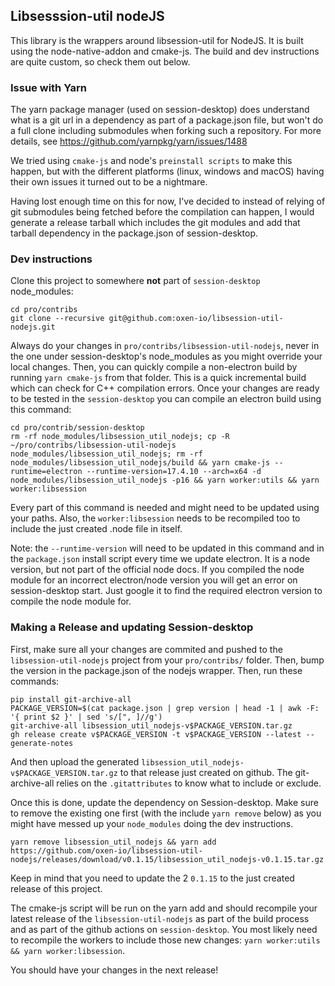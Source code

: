 ## Libsesssion-util nodeJS

This library is the wrappers around libsession-util for NodeJS. It is built using the node-native-addon and cmake-js. The build and dev instructions are quite custom, so check them out below.

### Issue with Yarn

The yarn package manager (used on session-desktop) does understand what is a git url in a dependency as part of a package.json file, but won't do a full clone including submodules when forking such a repository. For more details, see https://github.com/yarnpkg/yarn/issues/1488

We tried using `cmake-js` and node's `preinstall scripts` to make this happen, but with the different platforms (linux, windows and macOS) having their own issues it turned out to be a nightmare.

Having lost enough time on this for now, I've decided to instead of relying of git submodules being fetched before the compilation can happen, I would generate a release tarball which includes the git modules and add that tarball dependency in the package.json of session-desktop.

### Dev instructions

Clone this project to somewhere **not** part of `session-desktop` node_modules:

```
cd pro/contribs
git clone --recursive git@github.com:oxen-io/libsession-util-nodejs.git
```

Always do your changes in `pro/contribs/libsession-util-nodejs`, never in the one under session-desktop's node_modules as you might override your local changes.
Then, you can quickly compile a non-electron build by running `yarn cmake-js` from that folder. This is a quick incremental build which can check for C++ compilation errors.
Once your changes are ready to be tested in the `session-desktop` you can compile an electron build using this command:

```
cd pro/contrib/session-desktop
rm -rf node_modules/libsession_util_nodejs; cp -R ~/pro/contribs/libsession-util-nodejs node_modules/libsession_util_nodejs; rm -rf node_modules/libsession_util_nodejs/build && yarn cmake-js --runtime=electron --runtime-version=17.4.10 --arch=x64 -d node_modules/libsession_util_nodejs -p16 && yarn worker:utils && yarn worker:libsession
```

Every part of this command is needed and might need to be updated using your paths. Also, the `worker:libsession` needs to be recompiled too to include the just created .node file in itself.

Note: the `--runtime-version` will need to be updated in this command and in the `package.json` install script every time we update electron. It is a node version, but not part of the official node docs. If you compiled the node module for an incorrect electron/node version you will get an error on session-desktop start. Just google it to find the required electron version to compile the node module for.

### Making a Release and updating Session-desktop

First, make sure all your changes are commited and pushed to the `libsession-util-nodejs` project from your `pro/contribs/` folder.
Then, bump the version in the package.json of the nodejs wrapper.
Then, run these commands:

```
pip install git-archive-all
PACKAGE_VERSION=$(cat package.json | grep version | head -1 | awk -F: '{ print $2 }' | sed 's/[", ]//g')
git-archive-all libsession_util_nodejs-v$PACKAGE_VERSION.tar.gz
gh release create v$PACKAGE_VERSION -t v$PACKAGE_VERSION --latest --generate-notes
```

And then upload the generated `libsession_util_nodejs-v$PACKAGE_VERSION.tar.gz` to that release just created on github.
The git-archive-all relies on the `.gitattributes` to know what to include or exclude.

Once this is done, update the dependency on Session-desktop.
Make sure to remove the existing one first (with the include `yarn remove` below) as you might have messed up your `node_modules` doing the dev instructions.

```
yarn remove libsession_util_nodejs && yarn add https://github.com/oxen-io/libsession-util-nodejs/releases/download/v0.1.15/libsession_util_nodejs-v0.1.15.tar.gz
```

Keep in mind that you need to update the 2 `0.1.15` to the just created release of this project.

The cmake-js script will be run on the yarn add and should recompile your latest release of the `libsession-util-nodejs` as part of the build process and as part of the github actions on `session-desktop`.
You most likely need to recompile the workers to include those new changes: `yarn worker:utils && yarn worker:libsession`.

You should have your changes in the next release!
